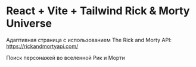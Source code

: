 # React + Vite + Tailwind Rick & Morty Universe

Адаптивная страница с использованием The Rick and Morty API: https://rickandmortyapi.com/

Поиск персонажей во вселенной Рик и Морти
